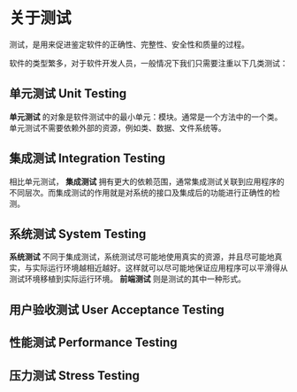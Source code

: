 关于测试
========================
测试，是用来促进鉴定软件的正确性、完整性、安全性和质量的过程。

软件的类型繁多，对于软件开发人员，一般情况下我们只需要注重以下几类测试：

单元测试 Unit Testing
------------------------
 __单元测试__ 的对象是软件测试中的最小单元：模块。通常是一个方法中的一个类。单元测试不需要依赖外部的资源，例如类、数据、文件系统等。

集成测试 Integration Testing
------------------------
相比单元测试， __集成测试__ 拥有更大的依赖范围，通常集成测试关联到应用程序的不同层次。而集成测试的作用就是对系统的接口及集成后的功能进行正确性的检测。

系统测试 System Testing
------------------------
 __系统测试__ 不同于集成测试，系统测试尽可能地使用真实的资源，并且尽可能地真实，与实际运行环境越相近越好。这样就可以尽可能地保证应用程序可以平滑得从测试环境移植到实际运行环境。
 __前端测试__ 则是测试的其中一种形式。

用户验收测试 User Acceptance Testing
------------------------

性能测试 Performance Testing
------------------------

压力测试 Stress Testing
------------------------
